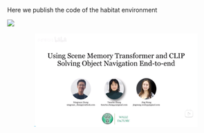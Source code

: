 Here we publish the code of the habitat environment

[![](https://bb-embed.herokuapp.com/embed?v=BV1jS4y1w7SW)](https://player.bilibili.com/player.html?aid=614125538&bvid=BV1Eh4y1475R&cid=1146214248&page=1)

[//]: # ([![Image text]&#40;https://github.com/Chortine/Habitat-Object-Navigation/blob/main/resource/img_bilibili.png&#41;]&#40;https://www.bilibili.com/video/BV1Eh4y1475R/?spm_id_from=333.999.0.0&#41;)

[comment]: <> ([<img height="216" src="./resource/img_bilibili.png" width="380"/>]&#40;https://www.bilibili.com/video/BV1Eh4y1475R/?spm_id_from=333.999.0.0&#41;)

<div align=center>
<a href="https://www.bilibili.com/video/BV1Eh4y1475R/?spm_id_from=333.999.0.0"><img height="216" src="./resource/img_bilibili.png" width="380"/></a>
</div>

